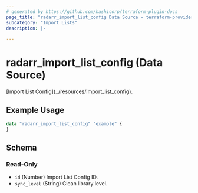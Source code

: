 ```yaml
---
# generated by https://github.com/hashicorp/terraform-plugin-docs
page_title: "radarr_import_list_config Data Source - terraform-provider-radarr"
subcategory: "Import Lists"
description: |-
  
---
```


# radarr_import_list_config (Data Source)

<!-- subcategory:Import Lists -->[Import List Config](../resources/import_list_config).

## Example Usage

```terraform
data "radarr_import_list_config" "example" {
}
```

<!-- schema generated by tfplugindocs -->
## Schema

### Read-Only

- `id` (Number) Import List Config ID.
- `sync_level` (String) Clean library level.
